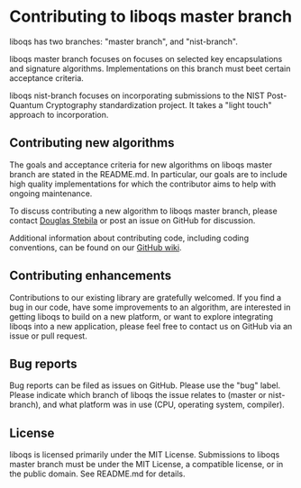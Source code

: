 Contributing to liboqs master branch
====================================

liboqs has two branches: "master branch", and "nist-branch".  

liboqs master branch focuses on focuses on selected key encapsulations and signature algorithms. Implementations on this branch must beet certain acceptance criteria.

liboqs nist-branch focuses on incorporating submissions to the NIST Post-Quantum Cryptography standardization project. It takes a "light touch" approach to incorporation.

Contributing new algorithms
---------------------------

The goals and acceptance criteria for new algorithms on liboqs master branch are stated in the README.md.  In particular, our goals are to include high quality implementations for which the contributor aims to help with ongoing maintenance.  

To discuss contributing a new algorithm to liboqs master branch, please contact [Douglas Stebila](https://www.douglas.stebila.ca/research/) or post an issue on GitHub for discussion.

Additional information about contributing code, including coding conventions, can be found on our [GitHub wiki](https://github.com/open-quantum-safe/liboqs/wiki).

Contributing enhancements
-------------------------

Contributions to our existing library are gratefully welcomed.  If you find a bug in our code, have some improvements to an algorithm, are interested in getting liboqs to build on a new platform, or want to explore integrating liboqs into a new application, please feel free to contact us on GitHub via an issue or pull request.

Bug reports
-----------

Bug reports can be filed as issues on GitHub.  Please use the "bug" label.  Please indicate which branch of liboqs the issue relates to (master or nist-branch), and what platform was in use (CPU, operating system, compiler).

License
-------

liboqs is licensed primarily under the MIT License.  Submissions to liboqs master branch must be under the MIT License, a compatible license, or in the public domain.  See README.md for details.
